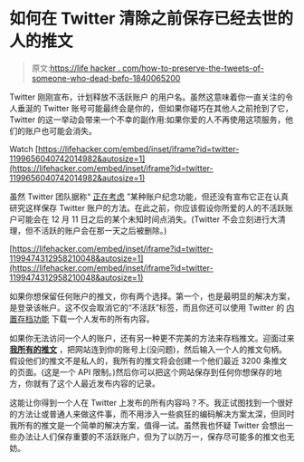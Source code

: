 # 如何在 Twitter 清除之前保存已经去世的人的推文

> 原文:[https://life hacker . com/how-to-preserve-the-tweets-of-someone-who-dead-befo-1840065200](https://lifehacker.com/how-to-preserve-the-tweets-of-someone-who-has-died-befo-1840065200)

Twitter 刚刚宣布，计划释放不活跃账户 的用户名。虽然这意味着你一直关注的令人垂涎的 Twitter 账号可能最终会是你的，但如果你碰巧在其他人之前抢到了它，Twitter 的这一举动会带来一个不幸的副作用:如果你爱的人不再使用这项服务，他们的账户也可能会消失。

Watch [https://lifehacker.com/embed/inset/iframe?id=twitter-1199656040742014982&autosize=1](https://lifehacker.com/embed/inset/iframe?id=twitter-1199656040742014982&autosize=1) 

虽然 Twitter 团队据称“ [正在考虑](https://twitter.com/chriswelch/status/1199454568070955011) ”某种账户纪念功能，但还没有宣布它正在认真研究这样保存 Twitter 账户的方法。在此之前，你应该假设你所爱的人的不活跃账户可能会在 12 月 11 日之后的某个未知时间点消失。(Twitter 不会立刻进行大清理，但不活跃的账户会在那一天之后被删除。)

 [https://lifehacker.com/embed/inset/iframe?id=twitter-1199474312958210048&autosize=1](https://lifehacker.com/embed/inset/iframe?id=twitter-1199474312958210048&autosize=1) 

如果你想保留任何账户的推文，你有两个选择。第一个，也是最明显的解决方案，是登录该帐户。这不仅会取消它的“不活跃”标签，而且你还可以使用 Twitter 的 [内置存档功能](https://help.twitter.com/en/managing-your-account/how-to-download-your-twitter-archive) 下载一个人发布的所有内容。

如果你无法访问一个人的账户，还有另一种更不完美的方法来存档推文。迎面过来 [**我所有的推文**](https://www.allmytweets.net/connect/) ，把网站连到你的账号上(没问题)，然后输入一个人的推文句柄。假设他们的推文不是私人的，我所有的推文将会创建一个他们最近 3200 条推文的页面。(这是一个 API 限制。)然后你可以把这个网站保存到任何你想保存的地方，你就有了这个人最近发布内容的记录。

这能让你得到一个人在 Twitter 上发布的所有内容吗？不。我正试图找到一个很好的方法让或普通人来做这件事，而不用涉入一些疯狂的编码解决方案太深，但同时我所有的推文是一个简单的解决方案，值得一试。虽然我也怀疑 Twitter 会想出一些办法让人们保存重要的不活跃账户，但为了以防万一，保存尽可能多的推文也无妨。
